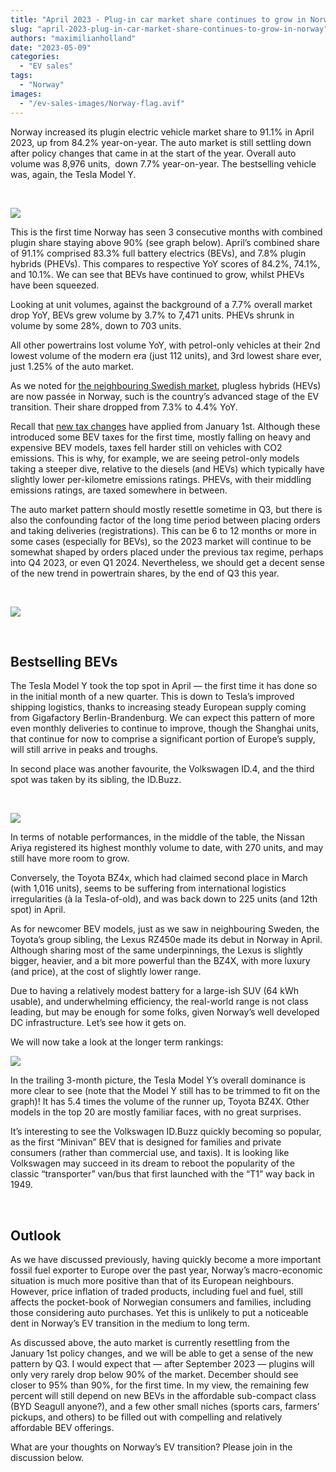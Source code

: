```yaml
---
title: "April 2023 - Plug-in car market share continues to grow in Norway"
slug: "april-2023-plug-in-car-market-share-continues-to-grow-in-norway"
authors: "maximilianholland"
date: "2023-05-09"
categories:
  - "EV sales"
tags:
  - "Norway"
images:
  - "/ev-sales-images/Norway-flag.avif"
---
```


Norway increased its plugin electric vehicle market share to 91.1% in April 2023, up from 84.2% year-on-year. The auto market is still settling down after policy changes that came in at the start of the year. Overall auto volume was 8,976 units,  down 7.7% year-on-year. The bestselling vehicle was, again, the Tesla Model Y.

 

![](ev-sales-images/2023-04-Norway-Passenger-Auto-Registrations.avif)

This is the first time Norway has seen 3 consecutive months with combined plugin share staying above 90% (see graph below). April’s combined share of 91.1% comprised 83.3% full battery electrics (BEVs), and 7.8% plugin hybrids (PHEVs). This compares to respective YoY scores of 84.2%, 74.1%, and 10.1%. We can see that BEVs have continued to grow, whilst PHEVs have been squeezed.

Looking at unit volumes, against the background of a 7.7% overall market drop YoY, BEVs grew volume by 3.7% to 7,471 units. PHEVs shrunk in volume by some 28%, down to 703 units.

All other powertrains lost volume YoY, with petrol-only vehicles at their 2nd lowest volume of the modern era (just 112 units), and 3rd lowest share ever, just 1.25% of the auto market.

As we noted for [the neighbouring Swedish market](/2023/05/08/April-2023-bevs-dominated-car-sales-in-sweden/), plugless hybrids (HEVs) are now passée in Norway, such is the country’s advanced stage of the EV transition. Their share dropped from 7.3% to 4.4% YoY.

Recall that [new tax changes](/2023/01/05/december-2022-ev-sales-in-norway-explode-ahead-of-policy-changes/) have applied from January 1st. Although these introduced some BEV taxes for the first time, mostly falling on heavy and expensive BEV models, taxes fell harder still on vehicles with CO2 emissions. This is why, for example, we are seeing petrol-only models taking a steeper dive, relative to the diesels (and HEVs) which typically have slightly lower per-kilometre emissions ratings. PHEVs, with their middling emissions ratings, are taxed somewhere in between.

The auto market pattern should mostly resettle sometime in Q3, but there is also the confounding factor of the long time period between placing orders and taking deliveries (registrations). This can be 6 to 12 months or more in some cases (especially for BEVs), so the 2023 market will continue to be somewhat shaped by orders placed under the previous tax regime, perhaps into Q4 2023, or even Q1 2024. Nevertheless, we should get a decent sense of the new trend in powertrain shares, by the end of Q3 this year.

 

![](ev-sales-images/2023-04-Norway-Monthly-Powertrain-Market-Share.avif)

 

## Bestselling BEVs

The Tesla Model Y took the top spot in April — the first time it has done so in the initial month of a new quarter. This is down to Tesla’s improved shipping logistics, thanks to increasing steady European supply coming from Gigafactory Berlin-Brandenburg. We can expect this pattern of more even monthly deliveries to continue to improve, though the Shanghai units, that continue for now to comprise a significant portion of Europe’s supply, will still arrive in peaks and troughs.

In second place was another favourite, the Volkswagen ID.4, and the third spot was taken by its sibling, the ID.Buzz.

 

![](ev-sales-images/2023-04-Norway-BEVs.avif)

In terms of notable performances, in the middle of the table, the Nissan Ariya registered its highest monthly volume to date, with 270 units, and may still have more room to grow.

Conversely, the Toyota BZ4x, which had claimed second place in March (with 1,016 units), seems to be suffering from international logistics irregularities (à la Tesla-of-old), and was back down to 225 units (and 12th spot) in April.

As for newcomer BEV models, just as we saw in neighbouring Sweden, the Toyota’s group sibling, the Lexus RZ450e made its debut in Norway in April. Although sharing most of the same underpinnings, the Lexus is slightly bigger, heavier, and a bit more powerful than the BZ4X, with more luxury (and price), at the cost of slightly lower range.

Due to having a relatively modest battery for a large-ish SUV (64 kWh usable), and underwhelming efficiency, the real-world range is not class leading, but may be enough for some folks, given Norway’s well developed DC infrastructure. Let’s see how it gets on.

We will now take a look at the longer term rankings:

![](ev-sales-images/2023-04-Norway-BEVs-Trailing-Qtr.avif)

In the trailing 3-month picture, the Tesla Model Y’s overall dominance is more clear to see (note that the Model Y still has to be trimmed to fit on the graph)! It has 5.4 times the volume of the runner up, Toyota BZ4X. Other models in the top 20 are mostly familiar faces, with no great surprises.

It’s interesting to see the Volkswagen ID.Buzz quickly becoming so popular, as the first “Minivan” BEV that is designed for families and private consumers (rather than commercial use, and taxis). It is looking like Volkswagen may succeed in its dream to reboot the popularity of the classic “transporter” van/bus that first launched with the “T1” way back in 1949.

 

## Outlook

As we have discussed previously, having quickly become a more important fossil fuel exporter to Europe over the past year, Norway’s macro-economic situation is much more positive than that of its European neighbours. However, price inflation of traded products, including fuel and fuel, still affects the pocket-book of Norwegian consumers and families, including those considering auto purchases. Yet this is unlikely to put a noticeable dent in Norway’s EV transition in the medium to long term.

As discussed above, the auto market is currently resettling from the January 1st policy changes, and we will be able to get a sense of the new pattern by Q3. I would expect that — after September 2023 — plugins will only very rarely drop below 90% of the market. December should see closer to 95% than 90%, for the first time. In my view, the remaining few percent will still depend on new BEVs in the affordable sub-compact class (BYD Seagull anyone?), and a few other small niches (sports cars, farmers’ pickups, and others) to be filled out with compelling and relatively affordable BEV offerings.

What are your thoughts on Norway’s EV transition? Please join in the discussion below.
